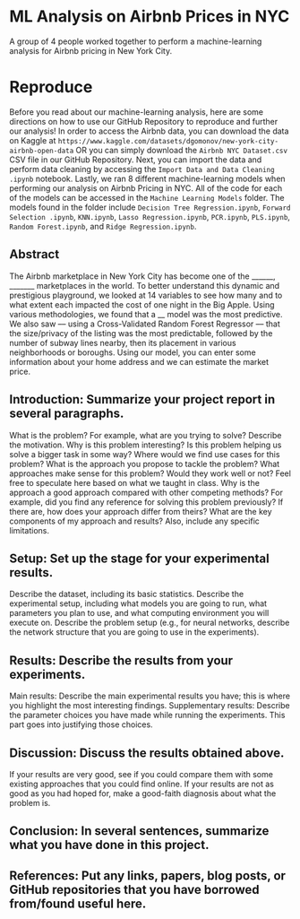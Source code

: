 # ML Analysis on Airbnb Prices in NYC
A group of 4 people worked together to perform a machine-learning analysis for Airbnb pricing in New York City. 

# Reproduce 
Before you read about our machine-learning analysis, here are some directions on how to use our GitHub Repository to reproduce and further our analysis! In order to access the Airbnb data, you can download the data on Kaggle at `https://www.kaggle.com/datasets/dgomonov/new-york-city-airbnb-open-data` OR you can simply download the `Airbnb NYC Dataset.csv` CSV file in our GitHub Repository. Next, you can import the data and perform data cleaning by accessing the `Import Data and Data Cleaning .ipynb` notebook. Lastly, we ran 8 different machine-learning models when performing our analysis on Airbnb Pricing in NYC. All of the code for each of the models can be accessed in the `Machine Learning Models` folder. The models found in the folder include `Decision Tree Regression.ipynb`, `Forward Selection .ipynb`, `KNN.ipynb`, `Lasso Regression.ipynb`, `PCR.ipynb`, `PLS.ipynb`, `Random Forest.ipynb`, and `Ridge Regression.ipynb`. 

## Abstract 
The Airbnb marketplace in New York City has become one of the ______, _______ marketplaces in the world. To better understand this dynamic and prestigious playground, we looked at 14 variables to see how many and to what extent each impacted the cost of one night in the Big Apple. Using various methodologies, we found that a __ model was the most predictive. We also saw –– using a Cross-Validated Random Forest Regressor –– that the size/privacy of the listing was the most predictable, followed by the number of subway lines nearby, then its placement in various neighborhoods or boroughs. Using our model, you can enter some information about your home address and we can estimate the market price.

## **Introduction: Summarize your project report in several paragraphs.**
What is the problem? For example, what are you trying to solve? Describe the motivation.
Why is this problem interesting? Is this problem helping us solve a bigger task in some way? Where would we find use cases for this problem?
What is the approach you propose to tackle the problem? What approaches make sense for this problem? Would they work well or not? Feel free to speculate here based on what we taught in class.
Why is the approach a good approach compared with other competing methods? For example, did you find any reference for solving this problem previously? If there are, how does your approach differ from theirs?
What are the key components of my approach and results? Also, include any specific limitations.

## **Setup: Set up the stage for your experimental results.**
Describe the dataset, including its basic statistics.
Describe the experimental setup, including what models you are going to run, what parameters you plan to use, and what computing environment you will execute on.
Describe the problem setup (e.g., for neural networks, describe the network structure that you are going to use in the experiments).

## **Results: Describe the results from your experiments.**
Main results: Describe the main experimental results you have; this is where you highlight the most interesting findings.
Supplementary results: Describe the parameter choices you have made while running the experiments. This part goes into justifying those choices.

## **Discussion: Discuss the results obtained above.** 
If your results are very good, see if you could compare them with some existing approaches that you could find online. If your results are not as good as you had hoped for, make a good-faith diagnosis about what the problem is.

## **Conclusion: In several sentences, summarize what you have done in this project.**

## **References: Put any links, papers, blog posts, or GitHub repositories that you have borrowed from/found useful here.**

